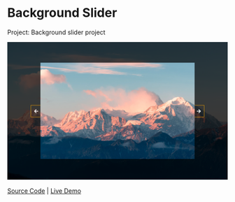 # Background Slider

Project: Background slider project

![cover](cover.png)

[Source Code](./README.md) | [Live Demo](https://josephgattuso.github.io/js-projects/background-slider/index)
